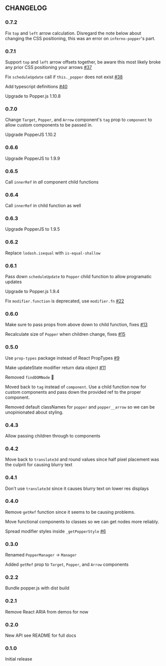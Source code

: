## CHANGELOG
### 0.7.2
Fix `top` and `left` arrow calculation. Disregard the note below about changing the CSS positioning, this was an error on `inferno-popper`'s part.

### 0.7.1
Support `top` and `left` arrow offsets together, be aware this most likely broke any prior CSS positioning your arrows [#37](https://github.com/souporserious/inferno-popper/pull/37)

Fix `scheduleUpdate` call if `this._popper` does not exist [#38](https://github.com/souporserious/inferno-popper/pull/38)

Add typescript definitions [#40](https://github.com/souporserious/inferno-popper/pull/40)

Upgrade to Popper.js 1.10.8

### 0.7.0
Change `Target`, `Popper`, and `Arrow` component's `tag` prop to `component` to allow custom components to be passed in.

Upgrade PopperJS 1.10.2

### 0.6.6
Upgrade PopperJS to 1.9.9

### 0.6.5
Call `innerRef` in _all_ component child functions

### 0.6.4
Call `innerRef` in child function as well

### 0.6.3
Upgrade PopperJS to 1.9.5

### 0.6.2
Replace `lodash.isequal` with `is-equal-shallow`

### 0.6.1
Pass down `scheduleUpdate` to `Popper` child function to allow programatic updates

Upgrade to Popper.js 1.9.4

Fix `modifier.function` is deprecated, use `modifier.fn` [#22](https://github.com/souporserious/inferno-popper/pull/22)

### 0.6.0
Make sure to pass props from above down to child function, fixes [#13](https://github.com/souporserious/inferno-popper/issues/13)

Recalculate size of `Popper` when children change, fixes [#15](https://github.com/souporserious/inferno-popper/issues/15)

### 0.5.0
Use `prop-types` package instead of React PropTypes [#9](https://github.com/souporserious/inferno-popper/pull/9)

Make updateState modifier return data object [#11](https://github.com/souporserious/inferno-popper/pull/11)

Removed `findDOMNode` 🎉

Moved back to `tag` instead of `component`. Use a child function now for custom components and pass down the provided ref to the proper component.

Removed default classNames for `popper` and `popper__arrow` so we can be unopinionated about styling.

### 0.4.3
Allow passing children through to components

### 0.4.2
Move back to `translate3d` and round values since half pixel placement was the culprit for causing blurry text

### 0.4.1
Don't use `translate3d` since it causes blurry text on lower res displays

### 0.4.0
Remove `getRef` function since it seems to be causing problems.

Move functional components to classes so we can get nodes more reliably.

Spread modifier styles inside `_getPopperStyle` [#6](https://github.com/souporserious/inferno-popper/pull/6)

### 0.3.0
Renamed `PopperManager` -> `Manager`

Added `getRef` prop to `Target`, `Popper`, and `Arrow` components

### 0.2.2
Bundle popper.js with dist build

### 0.2.1
Remove React ARIA from demos for now

### 0.2.0
New API see README for full docs

### 0.1.0
Initial release

